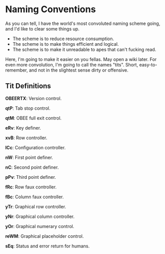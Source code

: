 # Naming Conventions
As you can tell, I have the world's most convoluted naming scheme going, and I'd like to clear some things up.


- The scheme is to reduce resource consumption.
- The scheme is to make things efficient and logical.
- The scheme is to make it unreadable to apes that can't fucking read.

Here, I'm going to make it easier on you fellas. May open a wiki later. For even more convolution, I'm going to call the names "tits". Short, easy-to-remember, and not in the slightest sense dirty or offensive.

## Tit Definitions

**OBEERTX**: Version control.

**qtP**: Tab stop control.

**qtM**: OBEE full exit control.

**eRv**: Key definer.

**xvB**: Row controller.

**lCc**: Configuration controller.

**nW**: First point definer.

**nC**: Second point definer.

**pPv**: Third point definer.

**fRc**: Row faux controller.

**fBc**: Column faux controller.

**yTr**: Graphical row controller.

**yNr**: Graphical column controller.

**yOr**: Graphical numerary control.

**reWM**: Graphical placeholder control.

**sEq**: Status and error return for humans.
